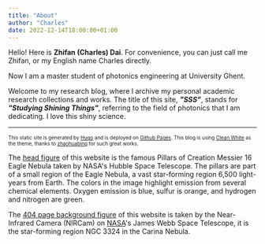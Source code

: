 ```yaml
---
title: "About"
author: "Charles"
date: 2022-12-14T18:00:00+01:00
---
```


Hello! Here is **Zhifan (Charles) Dai**. For convenience, you can just call me Zhifan, or my English name Charles directly. 

Now I am a master student of photonics engineering at University Ghent.

Welcome to my research blog, where I archive my personal academic research collections and works. The title of this site, ***"SSS"***, stands for ***"Studying Shining Things"***, referring to the field of photonics that I am dedicating. I love this shiny science.



---



<font size=1>This static site is generated by [Hugo](http://gohugo.io/) and is deployed on [Github Pages](https://pages.github.com/). This blog is using [Clean White](https://themes.gohugo.io/themes/hugo-theme-cleanwhite/) as the theme, thanks to [zhaohuabing](https://www.zhaohuabing.com)  for such great works.</font>

The [head figure](https://hubblesite.org/contents/media/images/2015/01/3471-Image.html) of this website is the famous Pillars of Creation Messier 16 Eagle Nebula taken by NASA's Hubble Space Telescope. The pillars are part of a small region of the Eagle Nebula, a vast star-forming region 6,500 light-years from Earth. The colors in the image highlight emission from several chemical elements. Oxygen emission is blue, sulfur is orange, and hydrogen and nitrogen are green.

The [404 page background figure](https://images.nasa.gov/details-carina_nebula) of this website is taken by the Near-Infrared Camera (NIRCam) on [NASA](https://images.nasa.gov)'s James Webb Space Telescope, it is the star-forming region NGC 3324 in the Carina Nebula.
